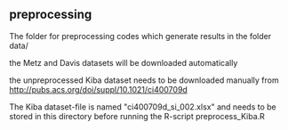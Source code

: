 ## preprocessing

The folder for preprocessing codes which generate results in the folder data/

the Metz and Davis datasets will be downloaded automatically

the unpreprocessed Kiba dataset needs to be downloaded manually from http://pubs.acs.org/doi/suppl/10.1021/ci400709d 

The Kiba dataset-file is named "ci400709d_si_002.xlsx" and needs to be stored in this directory before running the R-script preprocess_Kiba.R
